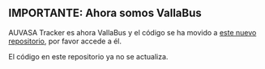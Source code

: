 ## IMPORTANTE: Ahora somos VallaBus

AUVASA Tracker es ahora VallaBus y el código se ha movido a [este nuevo repositorio](https://github.com/VallaBus/vallabus), por favor accede a él.

El código en este repositorio ya no se actualiza.